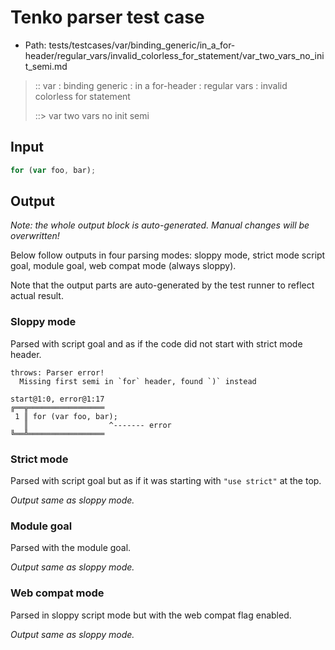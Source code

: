 # Tenko parser test case

- Path: tests/testcases/var/binding_generic/in_a_for-header/regular_vars/invalid_colorless_for_statement/var_two_vars_no_init_semi.md

> :: var : binding generic : in a for-header : regular vars : invalid colorless for statement
>
> ::> var two vars no init semi

## Input


`````js
for (var foo, bar);
`````

## Output

_Note: the whole output block is auto-generated. Manual changes will be overwritten!_

Below follow outputs in four parsing modes: sloppy mode, strict mode script goal, module goal, web compat mode (always sloppy).

Note that the output parts are auto-generated by the test runner to reflect actual result.

### Sloppy mode

Parsed with script goal and as if the code did not start with strict mode header.

`````
throws: Parser error!
  Missing first semi in `for` header, found `)` instead

start@1:0, error@1:17
╔══╦═════════════════
 1 ║ for (var foo, bar);
   ║                  ^------- error
╚══╩═════════════════

`````

### Strict mode

Parsed with script goal but as if it was starting with `"use strict"` at the top.

_Output same as sloppy mode._

### Module goal

Parsed with the module goal.

_Output same as sloppy mode._

### Web compat mode

Parsed in sloppy script mode but with the web compat flag enabled.

_Output same as sloppy mode._

